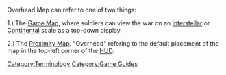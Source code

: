 Overhead Map can refer to one of two things:

1.) The [Game Map](Map.md), where soldiers can view the war on
an [Interstellar](Interstellar_Map.md) or
[Continental](Continental_Map.md) scale as a top-down display.

2.) The [Proximity Map](Proximity_Map.md). "Overhead" refering
to the default placement of the map in the top-left corner of the
[HUD](Heads-up_Display.md).

[Category:Terminology](Category:Terminology.md) [Category:Game
Guides](Category:Game_Guides.md)
